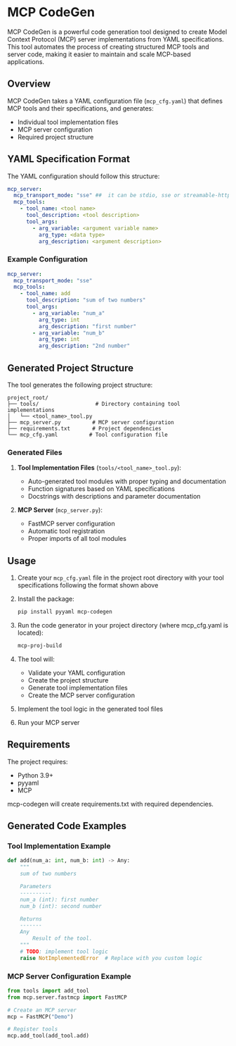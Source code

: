 # MCP CodeGen

MCP CodeGen is a powerful code generation tool designed to create Model Context Protocol (MCP) server implementations from YAML specifications. This tool automates the process of creating structured MCP tools and server code, making it easier to maintain and scale MCP-based applications.

## Overview

MCP CodeGen takes a YAML configuration file (`mcp_cfg.yaml`) that defines MCP tools and their specifications, and generates:
- Individual tool implementation files
- MCP server configuration
- Required project structure

## YAML Specification Format

The YAML configuration should follow this structure:

```yaml
mcp_server:
  mcp_transport_mode: "sse" ##  it can be stdio, sse or streamable-http
  mcp_tools:
    - tool_name: <tool name>
      tool_description: <tool description>
      tool_args:
        - arg_variable: <argument variable name>
          arg_type: <data type>
          arg_description: <argument description>
```

### Example Configuration

```yaml
mcp_server:
  mcp_transport_mode: "sse"
  mcp_tools:
    - tool_name: add
      tool_description: "sum of two numbers"
      tool_args:
        - arg_variable: "num_a"
          arg_type: int
          arg_description: "first number"
        - arg_variable: "num_b"
          arg_type: int
          arg_description: "2nd number"
```

## Generated Project Structure

The tool generates the following project structure:

```
project_root/
├── tools/                  # Directory containing tool implementations
│   └── <tool_name>_tool.py
├── mcp_server.py          # MCP server configuration
├── requirements.txt       # Project dependencies
└── mcp_cfg.yaml          # Tool configuration file
```

### Generated Files

1. **Tool Implementation Files** (`tools/<tool_name>_tool.py`):
   - Auto-generated tool modules with proper typing and documentation
   - Function signatures based on YAML specifications
   - Docstrings with descriptions and parameter documentation

2. **MCP Server** (`mcp_server.py`):
   - FastMCP server configuration
   - Automatic tool registration
   - Proper imports of all tool modules

## Usage

1. Create your `mcp_cfg.yaml` file in the project root directory with your tool specifications following the format shown above
2. Install the package:
   ```bash
   pip install pyyaml mcp-codegen
   ```
3. Run the code generator in your project directory (where mcp_cfg.yaml is located):
   ```bash
   mcp-proj-build
   ```
4. The tool will:
   - Validate your YAML configuration
   - Create the project structure
   - Generate tool implementation files
   - Create the MCP server configuration

5. Implement the tool logic in the generated tool files
6. Run your MCP server

## Requirements

The project requires:
- Python 3.9+
- pyyaml
- MCP

mcp-codegen will create requirements.txt with required dependencies.

## Generated Code Examples

### Tool Implementation Example

```python
def add(num_a: int, num_b: int) -> Any:
    """
    sum of two numbers

    Parameters
    ----------
    num_a (int): first number
    num_b (int): second number

    Returns
    -------
    Any
        Result of the tool.
    """
    # TODO: implement tool logic
    raise NotImplementedError  # Replace with you custom logic
```

### MCP Server Configuration Example

```python
from tools import add_tool
from mcp.server.fastmcp import FastMCP

# Create an MCP server
mcp = FastMCP("Demo")

# Register tools
mcp.add_tool(add_tool.add)
```
